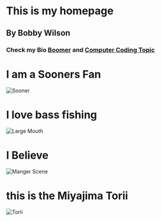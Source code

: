 # This is my homepage
## By Bobby Wilson
### Check my Bio [Boomer](bio)  and  [Computer Coding Topic](topic)
# I am a Sooners Fan

![Sooner](https://encrypted-tbn0.gstatic.com/images?q=tbn:ANd9GcSK_SIrLC5sLGbvQSl1aq1gLlU9Ai5WfiHcLq2BIaBtgxVle5pANg)

# I love bass fishing
 
 ![Large Mouth](https://www.outdoorlife.com/sites/outdoorlife.com/files/styles/655_1x_/public/import/2014/import/BlogPost/embed/hotbassfishing.JPG?itok=4N3GU3I2)
 
# I Believe

![Manger Scene](https://www.lifesitenews.com/images/made/images/local/nativity-baby-jesus-christmas-2008-christmas-2806967-1000-5581_810_500_75_s_c1.jpg)

# this is the Miyajima Torii

![Torii](https://upload.wikimedia.org/wikipedia/commons/thumb/0/0e/Itsukushima_Gate.jpg/1200px-Itsukushima_Gate.jpg)
